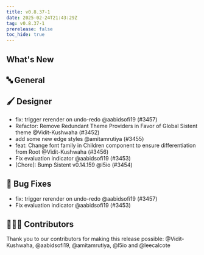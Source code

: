 ```yaml
---
title: v0.8.37-1
date: 2025-02-24T21:43:29Z
tag: v0.8.37-1
prerelease: false
toc_hide: true
---
```


## What's New
## 🔤 General
## 🖌️ Designer

- fix: trigger rerender on undo-redo @aabidsofi19 (#3457)
- Refactor: Remove Redundant Theme Providers in Favor of Global Sistent theme @Vidit-Kushwaha (#3452)
- add some new edge styles @amitamrutiya (#3455)
- feat: Change font family in Children component to ensure differentiation from Root @Vidit-Kushwaha (#3456)
- Fix evaluation indicator @aabidsofi19 (#3453)
- [Chore]: Bump Sistent v0.14.159 @l5io (#3454)

## 🐛 Bug Fixes

- fix: trigger rerender on undo-redo @aabidsofi19 (#3457)
- Fix evaluation indicator @aabidsofi19 (#3453)

## 👨🏽‍💻 Contributors

Thank you to our contributors for making this release possible:
@Vidit-Kushwaha, @aabidsofi19, @amitamrutiya, @l5io and @leecalcote
